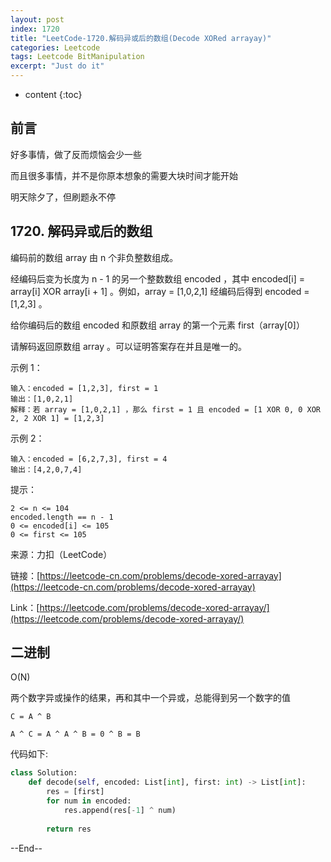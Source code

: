 ```yaml
---
layout: post
index: 1720
title: "LeetCode-1720.解码异或后的数组(Decode XORed arrayay)"
categories: Leetcode
tags: Leetcode BitManipulation
excerpt: "Just do it"
---
```


* content
{:toc}

## 前言

好多事情，做了反而烦恼会少一些

而且很多事情，并不是你原本想象的需要大块时间才能开始

明天除夕了，但刷题永不停

## 1720. 解码异或后的数组

编码前的数组 array 由 n 个非负整数组成。

经编码后变为长度为 n - 1 的另一个整数数组 encoded ，其中 encoded[i] = array[i] XOR array[i + 1] 。例如，array = [1,0,2,1] 经编码后得到 encoded = [1,2,3] 。

给你编码后的数组 encoded 和原数组 array 的第一个元素 first（array[0]）

请解码返回原数组 array 。可以证明答案存在并且是唯一的。

示例 1：

```
输入：encoded = [1,2,3], first = 1
输出：[1,0,2,1]
解释：若 array = [1,0,2,1] ，那么 first = 1 且 encoded = [1 XOR 0, 0 XOR 2, 2 XOR 1] = [1,2,3]
```

示例 2：

```
输入：encoded = [6,2,7,3], first = 4
输出：[4,2,0,7,4]
```

提示：

```
2 <= n <= 104
encoded.length == n - 1
0 <= encoded[i] <= 105
0 <= first <= 105
```

来源：力扣（LeetCode）

链接：[https://leetcode-cn.com/problems/decode-xored-arrayay](https://leetcode-cn.com/problems/decode-xored-arrayay)

Link：[https://leetcode.com/problems/decode-xored-arrayay/](https://leetcode.com/problems/decode-xored-arrayay/)


## 二进制

O(N)

两个数字异或操作的结果，再和其中一个异或，总能得到另一个数字的值

```
C = A ^ B

A ^ C = A ^ A ^ B = 0 ^ B = B
```

代码如下:

```python
class Solution:
    def decode(self, encoded: List[int], first: int) -> List[int]:
        res = [first]
        for num in encoded:
            res.append(res[-1] ^ num)
            
        return res
```

--End--


